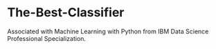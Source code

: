 # The-Best-Classifier
Associated with Machine Learning with Python from IBM Data Science Professional Specialization.

